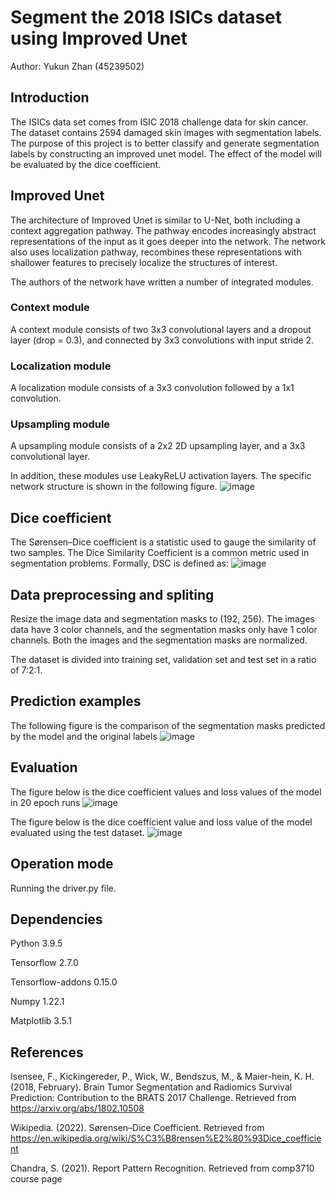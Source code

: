 Segment the 2018 ISICs dataset using Improved Unet 
======
Author: Yukun Zhan (45239502)

## Introduction
The ISICs data set comes from ISIC 2018 challenge data for skin cancer. The dataset contains 2594 damaged skin images with segmentation labels. The purpose of this project is to better classify and generate segmentation labels by constructing an improved unet model. The effect of the model will be evaluated by the dice coefficient.
## Improved Unet
The architecture of Improved Unet is similar to U-Net, both including a context aggregation pathway. The pathway encodes increasingly abstract representations of the input as it goes deeper into the network. The network also uses localization pathway, recombines these representations with shallower features to precisely localize the structures of interest. 

The authors of the network have written a number of integrated modules. 
### Context module
A context module consists of two 3x3 convolutional layers and a dropout layer (drop = 0.3), and connected by 3x3 convolutions with input stride 2. 
### Localization module
A localization module consists of a 3x3 convolution followed by a 1x1 convolution. 
### Upsampling module
A upsampling module consists of a 2x2 2D upsampling layer, and a 3x3 convolutional layer.

In addition, these modules use LeakyReLU activation layers. The specific network structure is shown in the following figure. 
![image](https://user-images.githubusercontent.com/79847033/150805413-e25a23de-05b6-453c-88ad-45777902b9d0.png)

## Dice coefficient
The Sørensen–Dice coefficient is a statistic used to gauge the similarity of two samples. The Dice Similarity Coefficient is a common metric used in segmentation problems. Formally, DSC is defined as: 
![image](https://user-images.githubusercontent.com/79847033/150813879-ed22e3f2-6719-41f2-baf7-cfcf80fb0dd6.png)
## Data preprocessing and spliting
Resize the image data and segmentation masks to (192, 256). The images data have 3 color channels, and the segmentation masks only have 1 color channels. Both the images and the segmentation masks are normalized. 

The dataset is divided into training set, validation set and test set in a ratio of 7:2:1.
## Prediction examples
The following figure is the comparison of the segmentation masks predicted by the model and the original labels
![image](https://user-images.githubusercontent.com/79847033/150814056-a30dba61-c078-43fa-bd07-06613a87eae9.png)

## Evaluation
The figure below is the dice coefficient values and loss values of the model in 20 epoch runs
![image](https://user-images.githubusercontent.com/79847033/150814174-589bb12a-e2c0-4671-aba5-b08048046212.png)

The figure below is the dice coefficient value and loss value of the model evaluated using the test dataset.
![image](https://user-images.githubusercontent.com/79847033/150814340-32525c02-3c40-454f-8ce7-55defaadea90.png)
## Operation mode
Running the driver.py file.
## Dependencies
Python 3.9.5

Tensorflow 2.7.0

Tensorflow-addons 0.15.0

Numpy 1.22.1

Matplotlib 3.5.1
## References
Isensee, F., Kickingereder, P., Wick, W., Bendszus, M., & Maier-hein, K. H. (2018, February). Brain Tumor Segmentation and Radiomics Survival Prediction: Contribution to the BRATS 2017 Challenge. Retrieved from https://arxiv.org/abs/1802.10508

Wikipedia. (2022). Sørensen–Dice Coefficient. Retrieved from https://en.wikipedia.org/wiki/S%C3%B8rensen%E2%80%93Dice_coefficient

Chandra, S. (2021). Report Pattern Recognition. Retrieved from comp3710 course page
